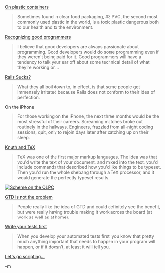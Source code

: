 <a href="http://thegreenguide.com/reports/product.mhtml?id=44&sec=3">On plastic containers</a><br/>
<blockquote>Sometimes found in clear food packaging, #3 PVC, the second most commonly used plastic in the world, is a toxic plastic dangerous both to our health and to the environment.</blockquote>

<a href="http://www.inter-sections.net/2007/11/13/how-to-recognise-a-good-programmer/">Recognizing good programmers</a><br/>
<blockquote>I believe that good developers are always passionate about programming. Good developers would do some programming even if they weren’t being paid for it. Good programmers will have a tendency to talk your ear off about some technical detail of what they’re working on...</blockquote>

<a href="http://www.inter-sections.net/2008/01/10/rails-sucks/">Rails Sucks?</a><br/>
<blockquote>What they all boil down to, in effect, is that some people get immensely irritated because Rails does not conform to their idea of perfection.</blockquote>

<a href="http://www.wired.com/gadgets/wireless/magazine/16-02/ff_iphone?currentPage=all">On the iPhone</a><br/>
<blockquote>For those working on the iPhone, the next three months would be the most stressful of their careers. Screaming matches broke out routinely in the hallways. Engineers, frazzled from all-night coding sessions, quit, only to rejoin days later after catching up on their sleep.</blockquote>

<a href="http://scienceblogs.com/goodmath/2008/01/the_genius_of_donald_knuth_typ.php">Knuth and TeX</a><br/>
<blockquote>TeX was one of the first major markup languages. The idea was that you'd write the text of your document, and mixed into the text, you'd include commands that described how you'd like things to be typeset. Then you'd run the whole shebang through a TeX processor, and it would generate the perfectly typeset results.</blockquote>

<a href="http://www.flickr.com/photos/21470641@N07/"><img src="http://farm3.static.flickr.com/2096/2184837622_eef19ed4f0.jpg" alt="Scheme on the OLPC" /></a><br/>

<a href="http://blog.crankingwidgets.com/2007/12/18/your-system-is-not-the-problem/">GTD is not the problem</a><br/>
<blockquote>People really like the idea of GTD and could definitely see the benefit, but were really having trouble making it work across the board (at work as well as at home).</blockquote>

<a href="http://www.lispcast.com/2008/01/6-reasons-to-develop-your-tests-first/">Write your tests first</a><br/>
<blockquote>When you develop your automated tests first, you know that pretty much anything important that needs to happen in your program will happen, or if it doesn’t, at least it will tell you.</blockquote>

<a href="http://www.perl.com/lpt/a/997">Let's go scripting...</a><br/>

-m